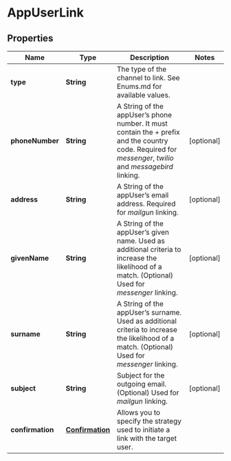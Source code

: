 
# AppUserLink

## Properties
Name | Type | Description | Notes
------------ | ------------- | ------------- | -------------
**type** | **String** | The type of the channel to link. See Enums.md for available values. | 
**phoneNumber** | **String** | A String of the appUser’s phone number. It must contain the + prefix and the country code. Required for *messenger*, *twilio* and *messagebird* linking.  |  [optional]
**address** | **String** | A String of the appUser’s email address. Required for *mailgun* linking.  |  [optional]
**givenName** | **String** | A String of the appUser’s given name. Used as additional criteria to increase the likelihood of a match. (Optional) Used for *messenger* linking.  |  [optional]
**surname** | **String** | A String of the appUser’s surname. Used as additional criteria to increase the likelihood of a match. (Optional) Used for *messenger* linking.  |  [optional]
**subject** | **String** | Subject for the outgoing email. (Optional) Used for *mailgun* linking.  |  [optional]
**confirmation** | [**Confirmation**](Confirmation.md) | Allows you to specify the strategy used to initiate a link with the target user. | 




